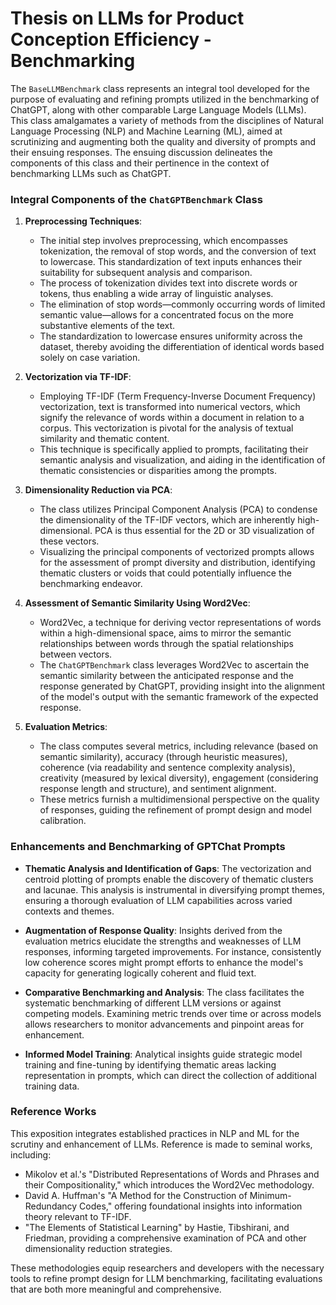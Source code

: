 # Thesis on LLMs for Product Conception Efficiency - Benchmarking

The `BaseLLMBenchmark` class represents an integral tool developed for the purpose of evaluating and refining prompts utilized in the benchmarking of ChatGPT, along with other comparable Large Language Models (LLMs). This class amalgamates a variety of methods from the disciplines of Natural Language Processing (NLP) and Machine Learning (ML), aimed at scrutinizing and augmenting both the quality and diversity of prompts and their ensuing responses. The ensuing discussion delineates the components of this class and their pertinence in the context of benchmarking LLMs such as ChatGPT.

### Integral Components of the `ChatGPTBenchmark` Class

1. **Preprocessing Techniques**:
    - The initial step involves preprocessing, which encompasses tokenization, the removal of stop words, and the conversion of text to lowercase. This standardization of text inputs enhances their suitability for subsequent analysis and comparison.
    - The process of tokenization divides text into discrete words or tokens, thus enabling a wide array of linguistic analyses.
    - The elimination of stop words—commonly occurring words of limited semantic value—allows for a concentrated focus on the more substantive elements of the text.
    - The standardization to lowercase ensures uniformity across the dataset, thereby avoiding the differentiation of identical words based solely on case variation.

2. **Vectorization via TF-IDF**:
    - Employing TF-IDF (Term Frequency-Inverse Document Frequency) vectorization, text is transformed into numerical vectors, which signify the relevance of words within a document in relation to a corpus. This vectorization is pivotal for the analysis of textual similarity and thematic content.
    - This technique is specifically applied to prompts, facilitating their semantic analysis and visualization, and aiding in the identification of thematic consistencies or disparities among the prompts.

3. **Dimensionality Reduction via PCA**:
    - The class utilizes Principal Component Analysis (PCA) to condense the dimensionality of the TF-IDF vectors, which are inherently high-dimensional. PCA is thus essential for the 2D or 3D visualization of these vectors.
    - Visualizing the principal components of vectorized prompts allows for the assessment of prompt diversity and distribution, identifying thematic clusters or voids that could potentially influence the benchmarking endeavor.

4. **Assessment of Semantic Similarity Using Word2Vec**:
    - Word2Vec, a technique for deriving vector representations of words within a high-dimensional space, aims to mirror the semantic relationships between words through the spatial relationships between vectors.
    - The `ChatGPTBenchmark` class leverages Word2Vec to ascertain the semantic similarity between the anticipated response and the response generated by ChatGPT, providing insight into the alignment of the model's output with the semantic framework of the expected response.

5. **Evaluation Metrics**:
    - The class computes several metrics, including relevance (based on semantic similarity), accuracy (through heuristic measures), coherence (via readability and sentence complexity analysis), creativity (measured by lexical diversity), engagement (considering response length and structure), and sentiment alignment.
    - These metrics furnish a multidimensional perspective on the quality of responses, guiding the refinement of prompt design and model calibration.

### Enhancements and Benchmarking of GPTChat Prompts

- **Thematic Analysis and Identification of Gaps**: The vectorization and centroid plotting of prompts enable the discovery of thematic clusters and lacunae. This analysis is instrumental in diversifying prompt themes, ensuring a thorough evaluation of LLM capabilities across varied contexts and themes.

- **Augmentation of Response Quality**: Insights derived from the evaluation metrics elucidate the strengths and weaknesses of LLM responses, informing targeted improvements. For instance, consistently low coherence scores might prompt efforts to enhance the model's capacity for generating logically coherent and fluid text.

- **Comparative Benchmarking and Analysis**: The class facilitates the systematic benchmarking of different LLM versions or against competing models. Examining metric trends over time or across models allows researchers to monitor advancements and pinpoint areas for enhancement.

- **Informed Model Training**: Analytical insights guide strategic model training and fine-tuning by identifying thematic areas lacking representation in prompts, which can direct the collection of additional training data.

### Reference Works

This exposition integrates established practices in NLP and ML for the scrutiny and enhancement of LLMs. Reference is made to seminal works, including:

- Mikolov et al.'s "Distributed Representations of Words and Phrases and their Compositionality," which introduces the Word2Vec methodology.
- David A. Huffman's "A Method for the Construction of Minimum-Redundancy Codes," offering foundational insights into information theory relevant to TF-IDF.
- "The Elements of Statistical Learning" by Hastie, Tibshirani, and Friedman, providing a comprehensive examination of PCA and other dimensionality reduction strategies.

These methodologies equip researchers and developers with the necessary tools to refine prompt design for LLM benchmarking, facilitating evaluations that are both more meaningful and comprehensive.
